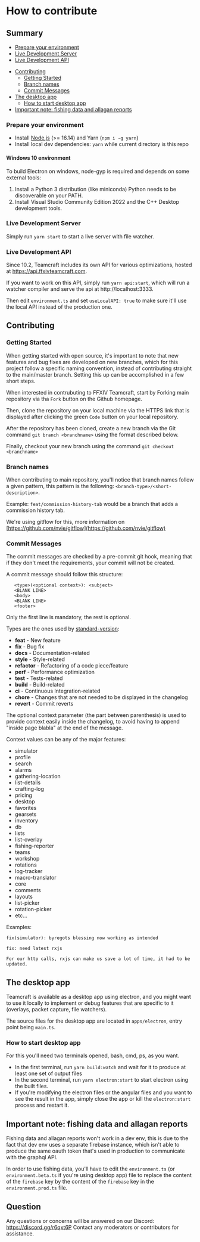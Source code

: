 # How to contribute

## Summary
* [Prepare your environment](#prepare-your-environment)
* [Live Development Server](#live-development-server)
* [Live Development API](#live-development-api)
- [Contributing](#contributing)
  * [Getting Started](#getting-started)
  * [Branch names](#branch-names)
  * [Commit Messages](#commit-messages)
- [The desktop app](#the-desktop-app)
  * [How to start desktop app](#how-to-start-desktop-app)
- [Important note: fishing data and allagan reports](#important-note--fishing-data-and-allagan-reports)



### Prepare your environment
* Install [Node.js](http://nodejs.org/) (>= 16.14) and Yarn (`npm i -g yarn`)
* Install local dev dependencies: `yarn` while current directory is this repo

#### Windows 10 environment

To build Electron on windows, node-gyp is required and depends on some external tools:

1. Install a Python 3 distribution (like miniconda) Python needs to be discoverable on your PATH.
1. Install Visual Studio Community Edition 2022 and the C++ Desktop development tools.

### Live Development Server

Simply run `yarn start` to start a live server with file watcher.

### Live Development API

Since 10.2, Teamcraft includes its own API for various optimizations, hosted at https://api.ffxivteamcraft.com.

If you want to work on this API, simply run `yarn api:start`, which will run a watcher compiler and serve the api at http://localhost:3333.

Then edit `environment.ts` and set `useLocalAPI: true` to make sure it'll use the local API instead of the production one.

## Contributing

### Getting Started

When getting started with open source, it's important to note that new features and bug fixes are developed on new branches, which for this project follow a specific naming convention,  instead of contributing straight to the main/master branch. Setting this up can be accomplished in a few short steps. 

When interested in contrubuting to FFXIV Teamcraft, start by Forking main repository via tha `Fork` button on the Github homepage. 

Then, clone the repository on your local machine via the HTTPS link that is displayed after clicking the green `Code` button on your local repository.

After the repository has been cloned, create a new branch via the Git command `git branch <branchname>` using the format described below. 

Finally, checkout your new branch using the command `git checkout <branchname>`

### Branch names

When contributing to main repository, you'll notice that branch names follow a given pattern,
this pattern is the following: `<branch-type>/<short-description>`.

Example: `feat/commission-history-tab` would be a branch that adds a commission history tab.

We're using gitflow for this, more information on [https://github.com/nvie/gitflow](https://github.com/nvie/gitflow)

### Commit Messages
 The commit messages are checked by a pre-commit git hook, meaning that if they don't meet the requirements, 
 your commit will not be created.
 
 A commit message should follow this structure:
 ```
    <type>(<optional context>): <subject>
    <BLANK LINE>
    <body>
    <BLANK LINE>
    <footer>
 ```
 
 Only the first line is mandatory, the rest is optional.
 
 Types are the ones used by [standard-version](https://github.com/conventional-changelog/standard-version):
 
 - **feat** - New feature
 - **fix** - Bug fix
 - **docs** - Documentation-related
 - **style** - Style-related
 - **refactor** - Refactoring of a code piece/feature
 - **perf** - Performance optimization
 - **test** - Tests-related
 - **build** - Build-related
 - **ci** - Continuous Integration-related
 - **chore** - Changes that are not needed to be displayed in the changelog
 - **revert** - Commit reverts
 
 The optional context parameter (the part between parenthesis) is used to provide context
 easily inside the changelog, to avoid having to append "inside page blabla" at the end of the message.
 
 Context values can be any of the major features:
 
  - simulator
  - profile
  - search
  - alarms
  - gathering-location
  - list-details
  - crafting-log
  - pricing
  - desktop
  - favorites
  - gearsets
  - inventory
  - db
  - lists
  - list-overlay
  - fishing-reporter
  - teams
  - workshop
  - rotations
  - log-tracker
  - macro-translator
  - core
  - comments
  - layouts
  - list-picker
  - rotation-picker
  - etc...
 
 Examples:
 
 `fix(simulator): byregots blessing now working as intended`
 
 ```
 fix: need latest rxjs
 
 For our http calls, rxjs can make us save a lot of time, it had to be updated.
 ```


## The desktop app

Teamcraft is available as a desktop app using electron, and you might want to use it locally to implement or debug features that are specific to it (overlays, packet capture, file watchers).

The source files for the desktop app are located in `apps/electron`, entry point being `main.ts`.

### How to start desktop app

For this you'll need two terminals opened, bash, cmd, ps, as you want.

 - In the first terminal, run `yarn build:watch` and wait for it to produce at least one set of output files
 - In the second terminal, run `yarn electron:start` to start electron using the built files.
 - If you're modifying the electron files or the angular files and you want to see the result in the app, simply close the app or kill the `electron:start` process and restart it.

## Important note: fishing data and allagan reports

Fishing data and allagan reports won't work in a dev env, this is due to the fact that dev env uses a separate firebase instance, which isn't able to produce the same oauth token that's used in production to communicate with the graphql API. 

In order to use fishing data, you'll have to edit the `environment.ts` (or `environment.beta.ts` if you're using desktop app) file to replace the content of the `firebase` key by the content of the `firebase` key in the `environment.prod.ts` file.

## Question

Any questions or concerns will be answered on our Discord: https://discord.gg/r6qxt6P
Contact any moderators or contributors for assistance.
